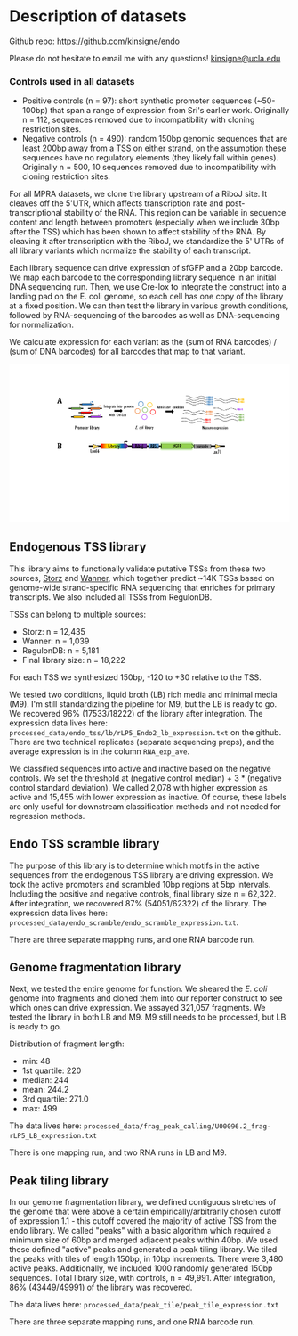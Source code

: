 # Description of datasets #

Github repo: https://github.com/kinsigne/endo

Please do not hesitate to email me with any questions! kinsigne@ucla.edu

### Controls used in all datasets ###

- Positive controls (n = 97): short synthetic promoter sequences (~50-100bp) that span a range of expression from Sri's earlier work. Originally n = 112, sequences removed due to incompatibility with cloning restriction sites.
- Negative controls (n = 490): random 150bp genomic sequences that are least 200bp away from a TSS on either strand, on the assumption these sequences have no regulatory elements (they likely fall within genes). Originally n = 500, 10 sequences removed due to incompatibility with cloning restriction sites.

For all MPRA datasets, we clone the library upstream of a RiboJ site. It cleaves off the 5'UTR, which affects transcription rate and post-transcriptional stability of the RNA. This region can be variable in sequence content and length between promoters (especially when we include 30bp after the TSS) which has been shown to affect stability of the RNA. By cleaving it after transcription with the RiboJ, we standardize the 5' UTRs of all library variants which normalize the stability of each transcript.

Each library sequence can drive expression of sfGFP and a 20bp barcode. We map each barcode to the corresponding library sequence in an initial DNA sequencing run. Then, we use Cre-lox to integrate the construct into a landing pad on the E. coli genome, so each cell has one copy of the library at a fixed position. We can then test the library in various growth conditions, followed by RNA-sequencing of the barcodes as well as DNA-sequencing for normalization.

We calculate expression for each variant as the (sum of RNA barcodes) / (sum of DNA barcodes) for all barcodes that map to that variant. 

![workflow](figures.png)

## Endogenous TSS library ##

This library aims to functionally validate putative TSSs from these two sources, [Storz](http://jb.asm.org/lookup/doi/10.1128/JB.02096-14) and [Wanner](https://mbio.asm.org/content/5/4/e01442-14), which together predict ~14K TSSs based on genome-wide strand-specific RNA sequencing that enriches for primary transcripts. We also included all TSSs from RegulonDB. 

TSSs can belong to multiple sources:

- Storz: n = 12,435
- Wanner: n = 1,039
- RegulonDB: n = 5,181
- Final library size: n = 18,222

For each TSS we synthesized 150bp, -120 to +30 relative to the TSS.

We tested two conditions, liquid broth (LB) rich media and minimal media (M9). I'm still standardizing the pipeline for M9, but the LB is ready to go. We recovered 96% (17533/18222) of the library after integration. The expression data lives here: `processed_data/endo_tss/lb/rLP5_Endo2_lb_expression.txt` on the github. There are two technical replicates (separate sequencing preps), and the average expression is in the column `RNA_exp_ave`.

We classified sequences into active and inactive based on the negative controls. We set the threshold at (negative control median) + 3 * (negative control standard deviation). We called 2,078 with higher expression as active and 15,455 with lower expression as inactive. Of course, these labels are only useful for downstream classification methods and not needed for regression methods.

## Endo TSS scramble library ##

The purpose of this library is to determine which motifs in the active sequences from the endogenous TSS library are driving expression. We took the active promoters and scrambled 10bp regions at 5bp intervals. Including the positive and negative controls, final library size n = 62,322. After integration, we recovered 87% (54051/62322) of the library. The expression data lives here: `processed_data/endo_scramble/endo_scramble_expression.txt`.

There are three separate mapping runs, and one RNA barcode run.



## Genome fragmentation library ##

Next, we tested the entire genome for function. We sheared the *E. coli* genome into fragments and cloned them into our reporter construct to see which ones can drive expression. We assayed 321,057 fragments. We tested the library in both LB and M9. M9 still needs to be processed, but LB is ready to go.

Distribution of fragment length:

- min: 48
- 1st quartile: 220
- median: 244
- mean: 244.2
- 3rd quartile: 271.0
- max: 499

The data lives here: `processed_data/frag_peak_calling/U00096.2_frag-rLP5_LB_expression.txt`

There is one mapping run, and two RNA runs in LB and M9.


## Peak tiling library ##

In our genome fragmentation library, we defined contiguous stretches of the genome that were above a certain empirically/arbitrarily chosen cutoff of expression 1.1 - this cutoff covered the majority of active TSS from the endo library. We called "peaks" with a basic algorithm which required a minimum size of 60bp and merged adjacent peaks within 40bp. We used these defined "active" peaks and generated a peak tiling library. We tiled the peaks with tiles of length 150bp, in 10bp increments. There were 3,480 active peaks. Additionally, we included 1000 randomly generated 150bp sequences. Total library size, with controls, n = 49,991. After integration, 86% (43449/49991) of the library was recovered.

The data lives here: `processed_data/peak_tile/peak_tile_expression.txt`

There are three separate mapping runs, and one RNA barcode run.



